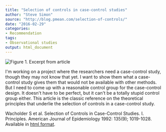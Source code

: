 ```yaml
---
title: "Selection of controls in case-control studies"
author: "Steve Simon"
source: "http://blog.pmean.com/selection-of-controls/"
date: "2016-02-29"
categories:
- Recommendation
tags:
- Observational studies
output: html_document
---
```


![Figure 1. Excerpt from article](http://www.pmean.com/new-images/16/selection-of-controls01.png)

<div class="notes">

I'm working on a project where the researchers need a case-control study, though they may not know that yet. I want to show them what a case-control study gives them that would not be available with other methods. But I need to come up with a reasonable control group for the case-control design. It doesn't have to be perfect, but it can't be a totally stupid control group either. This article is the classic reference on the theoretical principles that underlie the selection of controls in a case-control study.

Wacholder S et al. Selection of Controls in Case-Control Studies. I. Principles. American Journal of Epidemiology 1992: 135(9); 1019-1028. Available in [html format][wach1].

[wach1]: http://aje.oxfordjournals.org/content/135/9/1019.abstract

</div>
